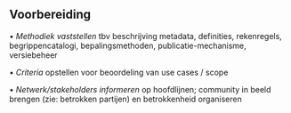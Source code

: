 Voorbereiding
-------------

• *Methodiek vaststellen* tbv beschrijving metadata, definities, rekenregels,
begrippencatalogi, bepalingsmethoden, publicatie-mechanisme, versiebeheer

• *Criteria* opstellen voor beoordeling van use cases / scope

• *Netwerk/stakeholders informeren* op hoofdlijnen; community in beeld brengen
(zie: betrokken partijen) en betrokkenheid organiseren
